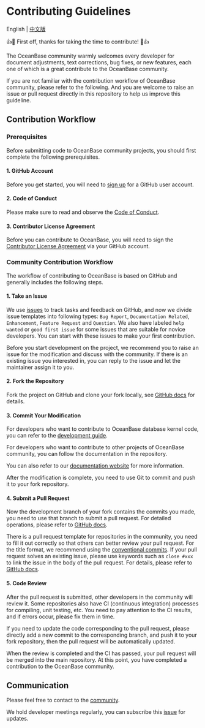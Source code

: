 # Contributing Guidelines

English | [中文版](CONTRIBUTING_CN.md)

👍🎉 First off, thanks for taking the time to contribute! 🎉👍

The OceanBase community warmly welcomes every developer for document adjustments, text corrections, bug fixes, or new features, each one of which is a great contribute to the OceanBase community.

If you are not familiar with the contribution workflow of OceanBase community, please refer to the following. And you are welcome to raise an issue or pull request directly in this repository to help us improve this guideline.

## Contribution Workflow

### Prerequisites

Before submitting code to OceanBase community projects, you should first complete the following prerequisites.

#### 1. GitHub Account

Before you get started, you will need to [sign up](http://github.com/signup) for a GitHub user account.

#### 2. Code of Conduct

Please make sure to read and observe the [Code of Conduct](CODE_OF_CONDUCT.md).

#### 3. Contributor License Agreement

Before you can contribute to OceanBase, you will need to sign the [Contributor License Agreement](https://cla-assistant.io/oceanbase/oceanbase) via your GitHub account.

### Community Contribution Workflow

The workflow of contributing to OceanBase is based on GitHub and generally includes the following steps.

#### 1. Take an Issue

We use [issues](https://docs.github.com/en/issues/tracking-your-work-with-issues/about-issues) to track tasks and feedback on GitHub, and now we divide issue templates into following types: `Bug Report`, `Documentation Related`, `Enhancement`, `Feature Request` and `Question`. We also have labeled `help wanted` or `good first issue` for some issues that are suitable for novice developers. You can start with these issues to make your first contribution.

Before you start development on the project, we recommend you to raise an issue for the modification and discuss with the community. If there is an existing issue you interested in, you can reply to the issue and let the maintainer assign it to you.

#### 2. Fork the Repository

Fork the project on GitHub and clone your fork locally, see [GitHub docs](https://docs.github.com/en/get-started/quickstart/fork-a-repo) for details.

#### 3. Commit Your Modification

For developers who want to contribute to OceanBase database kernel code, you can refer to the [development guide](https://github.com/oceanbase/oceanbase/blob/master/docs/README.md).

For developers who want to contribute to other projects of OceanBase community, you can follow the documentation in the repository.

You can also refer to our [documentation website](https://en.oceanbase.com/docs) for more information.

After the modification is complete, you need to use Git to commit and push it to your fork repository.

#### 4. Submit a Pull Request

Now the development branch of your fork contains the commits you made, you need to use that branch to submit a pull request. For detailed operations, please refer to [GitHub docs](https://docs.github.com/en/pull-requests/collaborating-with-pull-requests/proposing-changes-to-your-work-with-pull-requests/creating-a-pull-request).

There is a pull request template for repositories in the community, you need to fill it out correctly so that others can better review your pull request. For the title format, we recommend using the [conventional commits](https://www.conventionalcommits.org). If your pull request solves an existing issue, please use keywords such as `close #xxx` to link the issue in the body of the pull request. For details, please refer to [GitHub docs](https://docs.github.com/en/issues/tracking-your-work-with-issues/linking-a-pull-request-to-an-issue).

#### 5. Code Review

After the pull request is submitted, other developers in the community will review it. Some repositories also have CI (continuous integration) processes for compiling, unit testing, etc. You need to pay attention to the CI results, and if errors occur, please fix them in time.

If you need to update the code corresponding to the pull request, please directly add a new commit to the corresponding branch, and push it to your fork repository, then the pull request will be automatically updated.

When the review is completed and the CI has passed, your pull request will be merged into the main repository. At this point, you have completed a contribution to the OceanBase community.

## Communication

Please feel free to contact to the [community](https://github.com/oceanbase/oceanbase#community).

We hold developer meetings regularly, you can subscribe this [issue](https://github.com/oceanbase/oceanbase/issues/1368) for updates.
